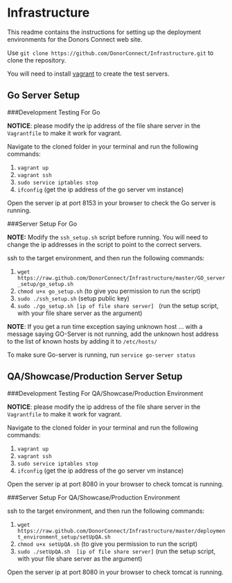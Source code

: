 Infrastructure
==============

This readme contains the instructions for setting up the deployment environments for the Donors Connect web site.

Use `git clone https://github.com/DonorConnect/Infrastructure.git` to clone the repository.

You will need to install [vagrant](http://vagrantup.com/) to create the test servers.

Go Server Setup
------------------------

###Development Testing For Go

**NOTICE**: please modify the ip address of the file share server in the `Vagrantfile` to make it work for vagrant.

Navigate to the cloned folder in your terminal and run the following commands:

1. `vagrant up`
2. `vagrant ssh`
3. `sudo service iptables stop`
4. `ifconfig` (get the ip address of the go server vm instance)

Open the server ip at port 8153 in your browser to check the Go server is running.



###Server Setup For Go

**NOTE:** Modify the `ssh_setup.sh` script before running. You will need to change the ip addresses in the script to point to the correct servers.

ssh to the target environment, and then run the following commands:

1. `wget https://raw.github.com/DonorConnect/Infrastructure/master/GO_server_setup/go_setup.sh`
2. `chmod u+x go_setup.sh` (to give you permission to run the script)
3. `sudo ./ssh_setup.sh` (setup public key)
4. `sudo ./go_setup.sh [ip of file share server] ` (run the setup script, with your file share server as the argument)


**NOTE**: If you get a run time exception saying unknown host ... with a message saying GO-Server is not running, add the unknown host address to the list of known hosts by adding it to `/etc/hosts/`

To make sure Go-server is running, run `service go-server status`

QA/Showcase/Production Server Setup
----

###Development Testing For QA/Showcase/Production Environment

**NOTICE**: please modify the ip address of the file share server in the `Vagrantfile` to make it work for vagrant.

Navigate to the cloned folder in your terminal and run the following commands:

1. `vagrant up`
2. `vagrant ssh`
3. `sudo service iptables stop`
4. `ifconfig` (get the ip address of the go server vm instance)

Open the server ip at port 8080 in your browser to check tomcat is running.

###Server Setup For QA/Showcase/Production Environment

ssh to the target environment, and then run the following commands:

1. `wget https://raw.github.com/DonorConnect/Infrastructure/master/deployment_environment_setup/setUpQA.sh`
2. `chmod u+x setUpQA.sh` (to give you permission to run the script)
3. `sudo ./setUpQA.sh  [ip of file share server]` (run the setup script, with your file share server as the argument)

Open the server ip at port 8080 in your browser to check tomcat is running.